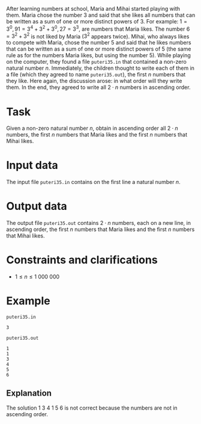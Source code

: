 
After learning numbers at school, Maria and Mihai started playing with them. Maria chose the number $3$ and said that she likes all numbers that can be written as a sum of one or more distinct powers of $3$. For example: $1 = 3 ^ 0, 91 = 3 ^ 4 + 3 ^ 2 + 3 ^ 0, 27 = 3 ^ 3$, are numbers that Maria likes. The number $6 = 3 ^ 2 + 3 ^ 2$ is not liked by Maria ($3 ^ 2$ appears twice). Mihai, who always likes to compete with Maria, chose the number $5$ and said that he likes numbers that can be written as a sum of one or more distinct powers of $5$ (the same rule as for the numbers Maria likes, but using the number $5$). While playing on the computer, they found a file `puteri35.in` that contained a non-zero natural number $n$. Immediately, the children thought to write each of them in a file (which they agreed to name `puteri35.out`), the first $n$ numbers that they like. Here again, the discussion arose: in what order will they write them. In the end, they agreed to write all $2 \cdot n$ numbers in ascending order.

# Task

Given a non-zero natural number $n$, obtain in ascending order all $2 \cdot n$ numbers, the first $n$ numbers that Maria likes and the first $n$ numbers that Mihai likes.

# Input data

The input file `puteri35.in` contains on the first line a natural number $n$.

# Output data

The output file `puteri35.out` contains $2 \cdot n$ numbers, each on a new line, in ascending order, the first $n$ numbers that Maria likes and the first $n$ numbers that Mihai likes.

# Constraints and clarifications

* $1 \leq n \leq 1 \ 000 \ 000$

# Example

`puteri35.in`
```
3
```

`puteri35.out`
```
1
1
3
4
5
6
```

## Explanation

The solution $1 \ 3 \ 4 \ 1 \ 5 \ 6$ is not correct because the numbers are not in ascending order.
